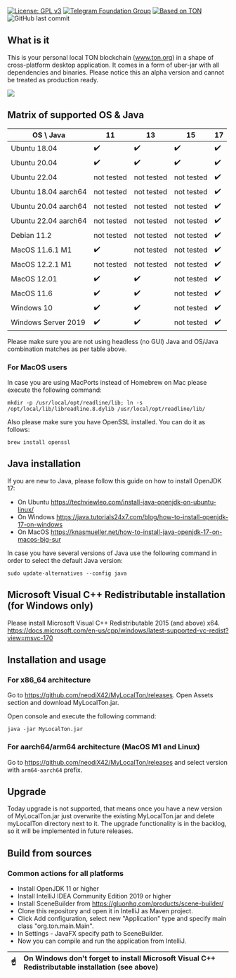 [![License: GPL v3](https://img.shields.io/badge/License-GPLv3-blue.svg)](https://www.gnu.org/licenses/gpl-3.0)
[![Telegram Foundation Group][telegram-foundation-badge]][telegram-foundation-url]
[![Based on TON][ton-svg]][ton]
![GitHub last commit](https://img.shields.io/github/last-commit/neodiX42/myLocalTon)

[telegram-foundation-url]: https://t.me/tonblockchain

[telegram-foundation-badge]: https://img.shields.io/badge/-TON%20Foundation-2CA5E0?style=flat&logo=telegram&logoColor=white

[ton-svg]: https://img.shields.io/badge/Based%20on-TON-blue

[ton]: https://ton.org

## What is it

This is your personal local TON blockchain (www.ton.org) in a shape of cross-platform desktop application. It comes in a
form of uber-jar with all dependencies and binaries. Please notice this an
alpha version and cannot be treated as production ready.

<img src='./screens/MyLocalTon-demo.mp4'>

## Matrix of supported OS & Java

| OS \ Java            | 11  | 13  | 15  | 17  |
|----------------------|---|---|---|---|
| Ubuntu 18.04         | :heavy_check_mark:   | :heavy_check_mark:   | :heavy_check_mark:   | :heavy_check_mark:  |
| Ubuntu 20.04         | :heavy_check_mark:   | :heavy_check_mark:   | :heavy_check_mark:   | :heavy_check_mark:    |  |
| Ubuntu 22.04         | not tested   | not tested   | not tested   | :heavy_check_mark:    |  |
| Ubuntu 18.04 aarch64 | not tested   | not tested   | not tested   | :heavy_check_mark:    |  |
| Ubuntu 20.04 aarch64 | not tested   | not tested   | not tested   | :heavy_check_mark:    |  |
| Ubuntu 22.04 aarch64 | not tested   | not tested   | not tested   | :heavy_check_mark:    |  |
| Debian 11.2          | not tested   | not tested   | not tested   | :heavy_check_mark:    |  |
| MacOS 11.6.1 M1      | :heavy_check_mark:   | not tested   |  not tested | :heavy_check_mark:    |  |
| MacOS 12.2.1 M1      | not tested   | not tested   |  not tested | :heavy_check_mark:    |  |
| MacOS 12.01          | :heavy_check_mark:   | :heavy_check_mark:   |  not tested | :heavy_check_mark:    |  |
| MacOS 11.6           | :heavy_check_mark:   | :heavy_check_mark:   |  not tested | :heavy_check_mark:    |  |
| Windows 10           | :heavy_check_mark:   | :heavy_check_mark:   |  not tested | :heavy_check_mark:   |  |
| Windows Server 2019  | :heavy_check_mark:   | :heavy_check_mark:   | not tested  | :heavy_check_mark:    |  |

Please make sure you are not using headless (no GUI) Java and OS/Java combination matches as per table above.

### For MacOS users

In case you are using MacPorts instead of Homebrew on Mac please execute the following command:

`mkdir -p /usr/local/opt/readline/lib; ln -s /opt/local/lib/libreadline.8.dylib /usr/local/opt/readline/lib/`

Also please make sure you have OpenSSL installed. You can do it as follows:

`brew install openssl`

## Java installation

If you are new to Java, please follow this guide on how to install OpenJDK 17:

- On Ubuntu
  https://techviewleo.com/install-java-openjdk-on-ubuntu-linux/
- On Windows
  https://java.tutorials24x7.com/blog/how-to-install-openjdk-17-on-windows
- On MacOS
  https://knasmueller.net/how-to-install-java-openjdk-17-on-macos-big-sur

In case you have several versions of Java use the following command in order to select the default Java version:

`sudo update-alternatives --config java`

## Microsoft Visual C++ Redistributable installation (for Windows only)

Please install Microsoft Visual C++ Redistributable 2015 (and above) x64.
https://docs.microsoft.com/en-us/cpp/windows/latest-supported-vc-redist?view=msvc-170

## Installation and usage

### For x86_64 architecture

Go to https://github.com/neodiX42/MyLocalTon/releases. Open Assets section and download MyLocalTon.jar.

Open console and execute the following command:

`java -jar MyLocalTon.jar`

### For aarch64/arm64 architecture (MacOS M1 and Linux)

Go to https://github.com/neodiX42/MyLocalTon/releases and select version with `arm64-aarch64` prefix.

## Upgrade

Today upgrade is not supported, that means once you have a new version of MyLocalTon.jar just overwrite the existing
MyLocalTon.jar and delete myLocalTon directory next to it. The upgrade
functionality is in the backlog, so it will be implemented in future releases.

## Build from sources

### Common actions for all platforms

* Install OpenJDK 11 or higher
* Install IntelliJ IDEA Community Edition 2019 or higher
* Install SceneBuilder from https://gluonhq.com/products/scene-builder/
* Clone this repository and open it in IntelliJ as Maven project.
* Click Add configuration, select new "Application" type and specify main class "org.ton.main.Main".
* In Settings - JavaFX specify path to SceneBuilder.
* Now you can compile and run the application from IntelliJ.

| :point_up:    | On Windows don't forget to install Microsoft Visual C++ Redistributable installation (see above) |
|---------------|:------------------------|